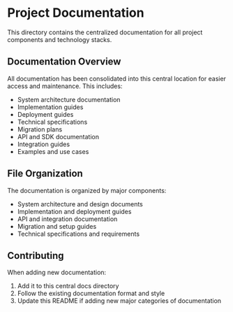 # Project Documentation

This directory contains the centralized documentation for all project components and technology stacks.

## Documentation Overview

All documentation has been consolidated into this central location for easier access and maintenance. This includes:

- System architecture documentation
- Implementation guides
- Deployment guides
- Technical specifications
- Migration plans
- API and SDK documentation
- Integration guides
- Examples and use cases

## File Organization

The documentation is organized by major components:

- System architecture and design documents
- Implementation and deployment guides
- API and integration documentation
- Migration and setup guides
- Technical specifications and requirements

## Contributing

When adding new documentation:
1. Add it to this central docs directory
2. Follow the existing documentation format and style
3. Update this README if adding new major categories of documentation
